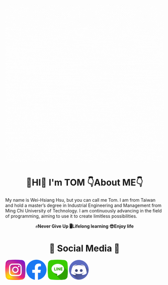 ![](images/Hello.gif)

# <h1 align="center"> 👋HI👋  **I'm  TOM**  👇About ME👇
My name is Wei-Hsiang Hsu, but you can call me Tom. I am from Taiwan and hold a master’s degree in Industrial Engineering and Management from Ming Chi University of Technology. I am continuously advancing in the field of programming, aiming to use it to create limitless possibilities.  
<p align="center"> ✊<b>Never Give Up<b>   🖥<b>Lifelong learning<b>   😎<b>Enjoy life<b>

# <h1 align="center"> 🤙 <b>Social Media<b> 🤙
[![](images/instagram.png)](https://www.instagram.com/hiiamagoodguy/) [![](images/facebook.png)](https://www.facebook.com/xu.w.xiang.77) [![](images/line.png)](https://line.me/ti/p/sVGIN-r6h8) [![](images/discord.png)](https://discordapp.com/users/1180464720478744576)
